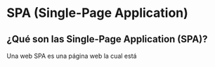 # SPA (Single-Page Application)

## ¿Qué son las Single-Page Application (SPA)?

Una web SPA es una página web la cual está

